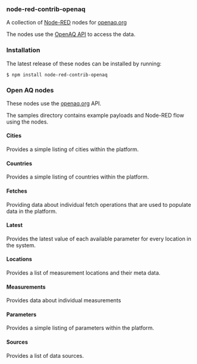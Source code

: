 <html><body>
<h3>node-red-contrib-openaq</h3>

A collection of <a target="_blank" href="http://nodered.org/">Node-RED</a> nodes for
<a target="_blank" href="https://openaq.org/">openaq.org</a>

The nodes use the <a target="_blank" href="https://docs.openaq.org/">OpenAQ API</a> to access the data.

### Installation

The latest release of these nodes can be installed by running:

    $ npm install node-red-contrib-openaq


### Open AQ nodes

These nodes use the <a target="_blank" href="https://docs.openaq.org/">openaq.org</a> API.

The samples directory contains example payloads and Node-RED flow using the nodes.

<h4>Cities</h4>
Provides a simple listing of cities within the platform.

<h4>Countries</h4>
Provides a simple listing of countries within the platform.

<h4>Fetches</h4>
Providing data about individual fetch operations that are used to populate data in the platform.

<h4>Latest</h4>
Provides the latest value of each available parameter for every location in the system.

<h4>Locations</h4>
Provides a list of measurement locations and their meta data.

<h4>Measurements</h4>
Provides data about individual measurements

<h4>Parameters</h4>
Provides a simple listing of parameters within the platform.

<h4>Sources</h4>
Provides a list of data sources.

</body></html>
